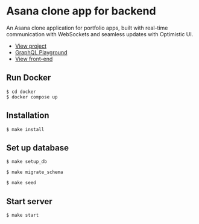 # Asana clone app for backend
An Asana clone application for portfolio apps, built with real-time communication with WebSockets and seamless updates with Optimistic UI.

- [View project](https://project-management-demo.manatoworks.me/)
- [GraphQL Playground](https://project-management-demo.ebad78r3fqm9m.ap-northeast-1.cs.amazonlightsail.com/playground)
- [View front-end](https://github.com/manakuro/project-management-demo-frontend)

## Run Docker

```
$ cd docker
$ docker compose up
```

## Installation

```
$ make install
```

## Set up database

```
$ make setup_db
```

```
$ make migrate_schema
```

```
$ make seed
```

## Start server

```
$ make start
```
